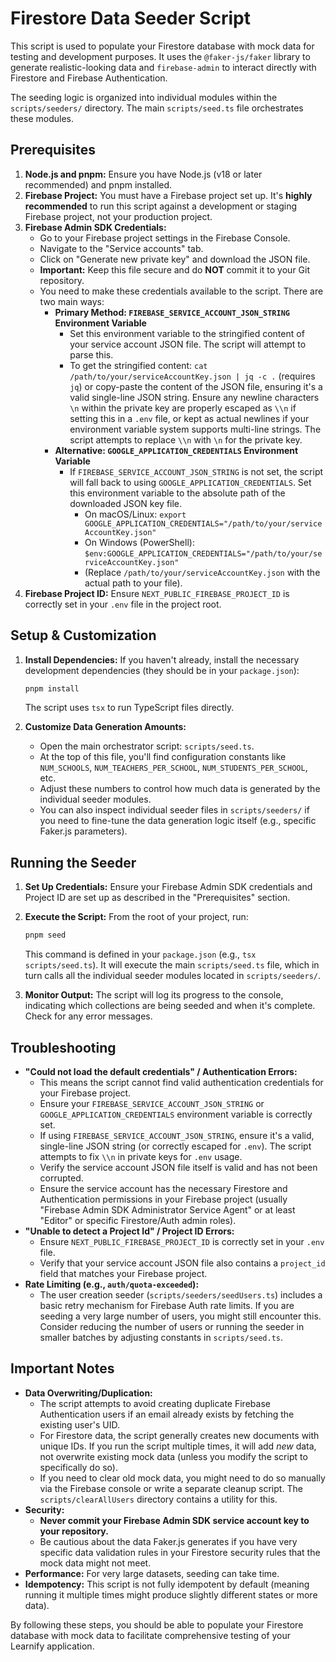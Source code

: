 
# Firestore Data Seeder Script

This script is used to populate your Firestore database with mock data for testing and development purposes. It uses the `@faker-js/faker` library to generate realistic-looking data and `firebase-admin` to interact directly with Firestore and Firebase Authentication.

The seeding logic is organized into individual modules within the `scripts/seeders/` directory. The main `scripts/seed.ts` file orchestrates these modules.

## Prerequisites

1.  **Node.js and pnpm:** Ensure you have Node.js (v18 or later recommended) and pnpm installed.
2.  **Firebase Project:** You must have a Firebase project set up. It's **highly recommended** to run this script against a development or staging Firebase project, not your production project.
3.  **Firebase Admin SDK Credentials:**
    *   Go to your Firebase project settings in the Firebase Console.
    *   Navigate to the "Service accounts" tab.
    *   Click on "Generate new private key" and download the JSON file.
    *   **Important:** Keep this file secure and do **NOT** commit it to your Git repository.
    *   You need to make these credentials available to the script. There are two main ways:
        *   **Primary Method: `FIREBASE_SERVICE_ACCOUNT_JSON_STRING` Environment Variable**
            *   Set this environment variable to the stringified content of your service account JSON file. The script will attempt to parse this.
            *   To get the stringified content: `cat /path/to/your/serviceAccountKey.json | jq -c .` (requires `jq`) or copy-paste the content of the JSON file, ensuring it's a valid single-line JSON string. Ensure any newline characters `\n` within the private key are properly escaped as `\\n` if setting this in a `.env` file, or kept as actual newlines if your environment variable system supports multi-line strings. The script attempts to replace `\\n` with `\n` for the private key.
        *   **Alternative: `GOOGLE_APPLICATION_CREDENTIALS` Environment Variable**
            *   If `FIREBASE_SERVICE_ACCOUNT_JSON_STRING` is not set, the script will fall back to using `GOOGLE_APPLICATION_CREDENTIALS`. Set this environment variable to the absolute path of the downloaded JSON key file.
                *   On macOS/Linux: `export GOOGLE_APPLICATION_CREDENTIALS="/path/to/your/serviceAccountKey.json"`
                *   On Windows (PowerShell): `$env:GOOGLE_APPLICATION_CREDENTIALS="/path/to/your/serviceAccountKey.json"`
                *   (Replace `/path/to/your/serviceAccountKey.json` with the actual path to your file).
4.  **Firebase Project ID:** Ensure `NEXT_PUBLIC_FIREBASE_PROJECT_ID` is correctly set in your `.env` file in the project root.

## Setup & Customization

1.  **Install Dependencies:**
    If you haven't already, install the necessary development dependencies (they should be in your `package.json`):
    ```bash
    pnpm install
    ```
    The script uses `tsx` to run TypeScript files directly.

2.  **Customize Data Generation Amounts:**
    *   Open the main orchestrator script: `scripts/seed.ts`.
    *   At the top of this file, you'll find configuration constants like `NUM_SCHOOLS`, `NUM_TEACHERS_PER_SCHOOL`, `NUM_STUDENTS_PER_SCHOOL`, etc.
    *   Adjust these numbers to control how much data is generated by the individual seeder modules.
    *   You can also inspect individual seeder files in `scripts/seeders/` if you need to fine-tune the data generation logic itself (e.g., specific Faker.js parameters).

## Running the Seeder

1.  **Set Up Credentials:** Ensure your Firebase Admin SDK credentials and Project ID are set up as described in the "Prerequisites" section.

2.  **Execute the Script:**
    From the root of your project, run:
    ```bash
    pnpm seed
    ```
    This command is defined in your `package.json` (e.g., `tsx scripts/seed.ts`). It will execute the main `scripts/seed.ts` file, which in turn calls all the individual seeder modules located in `scripts/seeders/`.

3.  **Monitor Output:** The script will log its progress to the console, indicating which collections are being seeded and when it's complete. Check for any error messages.

## Troubleshooting

*   **"Could not load the default credentials" / Authentication Errors:**
    *   This means the script cannot find valid authentication credentials for your Firebase project.
    *   Ensure your `FIREBASE_SERVICE_ACCOUNT_JSON_STRING` or `GOOGLE_APPLICATION_CREDENTIALS` environment variable is correctly set.
    *   If using `FIREBASE_SERVICE_ACCOUNT_JSON_STRING`, ensure it's a valid, single-line JSON string (or correctly escaped for `.env`). The script attempts to fix `\\n` in private keys for `.env` usage.
    *   Verify the service account JSON file itself is valid and has not been corrupted.
    *   Ensure the service account has the necessary Firestore and Authentication permissions in your Firebase project (usually "Firebase Admin SDK Administrator Service Agent" or at least "Editor" or specific Firestore/Auth admin roles).
*   **"Unable to detect a Project Id" / Project ID Errors:**
    *   Ensure `NEXT_PUBLIC_FIREBASE_PROJECT_ID` is correctly set in your `.env` file.
    *   Verify that your service account JSON file also contains a `project_id` field that matches your Firebase project.
*   **Rate Limiting (e.g., `auth/quota-exceeded`):**
    *   The user creation seeder (`scripts/seeders/seedUsers.ts`) includes a basic retry mechanism for Firebase Auth rate limits. If you are seeding a very large number of users, you might still encounter this. Consider reducing the number of users or running the seeder in smaller batches by adjusting constants in `scripts/seed.ts`.

## Important Notes

*   **Data Overwriting/Duplication:**
    *   The script attempts to avoid creating duplicate Firebase Authentication users if an email already exists by fetching the existing user's UID.
    *   For Firestore data, the script generally creates new documents with unique IDs. If you run the script multiple times, it will add *new* data, not overwrite existing mock data (unless you modify the script to specifically do so).
    *   If you need to clear old mock data, you might need to do so manually via the Firebase console or write a separate cleanup script. The `scripts/clearAllUsers` directory contains a utility for this.
*   **Security:**
    *   **Never commit your Firebase Admin SDK service account key to your repository.**
    *   Be cautious about the data Faker.js generates if you have very specific data validation rules in your Firestore security rules that the mock data might not meet.
*   **Performance:** For very large datasets, seeding can take time.
*   **Idempotency:** This script is not fully idempotent by default (meaning running it multiple times might produce slightly different states or more data).

By following these steps, you should be able to populate your Firestore database with mock data to facilitate comprehensive testing of your Learnify application.
